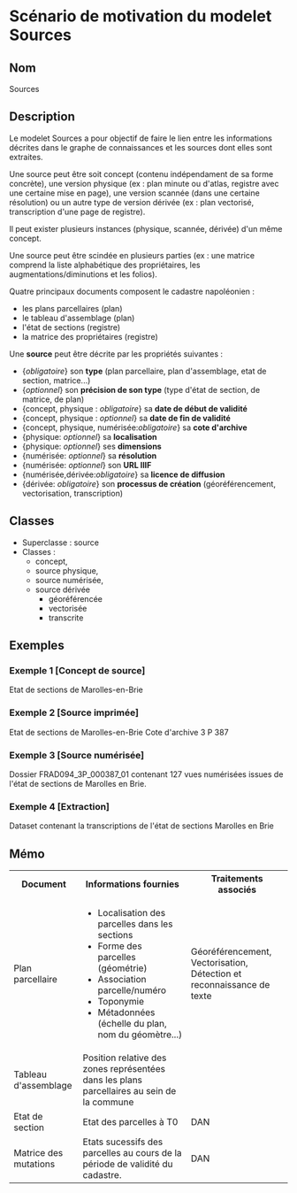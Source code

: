 # Scénario de motivation du modelet Sources

## Nom

Sources

## Description

Le modelet Sources a pour objectif de faire le lien entre les informations décrites dans le graphe de connaissances et les sources dont elles sont extraites. 

Une source peut être soit concept (contenu indépendament de sa forme concrète), une version physique (ex : plan minute ou d'atlas, registre avec une certaine mise en page), une version scannée (dans une certaine résolution) ou un autre type de version dérivée (ex : plan vectorisé, transcription d'une page de registre). 

Il peut exister plusieurs instances (physique, scannée, dérivée) d'un même concept.

Une source peut être scindée en plusieurs parties (ex : une matrice comprend la liste alphabétique des propriétaires, les augmentations/diminutions et les folios).

Quatre principaux documents composent le cadastre napoléonien :
* les plans parcellaires (plan)
* le tableau d'assemblage (plan)
* l'état de sections (registre)
* la matrice des propriétaires (registre)

Une **source** peut être décrite par les propriétés suivantes :
* {*obligatoire*} son **type** (plan parcellaire, plan d'assemblage, etat de section, matrice...)
* {*optionnel*} son **précision de son type** (type d'état de section, de matrice, de plan)
* {concept, physique : *obligatoire*} sa **date de début de validité**
* {concept, physique : *optionnel*} sa **date de fin de validité**
* {concept, physique, numérisée:*obligatoire*} sa **cote d'archive**
* {physique: *optionnel*} sa **localisation**
* {physique: *optionnel*} ses **dimensions** 
* {numérisée: *optionnel*} sa **résolution**
* {numérisée: *optionnel*} son **URL IIIF**
* {numérisée,dérivée:*obligatoire*} sa **licence de diffusion**
* {dérivée: *obligatoire*} son **processus de création** (géoréférencement, vectorisation, transcription)

## Classes
* Superclasse : source
* Classes : 
  * concept, 
  * source physique, 
  * source numérisée, 
  * source dérivée
    * géoréférencée 
    * vectorisée
    * transcrite

## Exemples

### Exemple 1 [Concept de source]

Etat de sections de Marolles-en-Brie

### Exemple 2 [Source imprimée]

Etat de sections de Marolles-en-Brie
Cote d'archive 3 P 387

### Exemple 3 [Source numérisée]

Dossier FRAD094_3P_000387_01 contenant 127 vues numérisées issues de l'état de sections de Marolles en Brie.

### Exemple 4 [Extraction]

Dataset contenant la transcriptions de l'état de sections Marolles en Brie

## Mémo
<table>
  <tr>
    <th>Document</th>
    <th>Informations fournies</th>
    <th>Traitements associés</th>
  </tr>
  <tr>
    <td>Plan parcellaire</td>
    <td><ul>
            <li>Localisation des parcelles dans les sections</li>
            <li>Forme des parcelles (géométrie)</li>
            <li>Association parcelle/numéro</li>
            <li>Toponymie</li>
            <li>Métadonnées (échelle du plan, nom du géomètre...)</li>
        </ul>
    </td>
    <td>Géoréférencement, Vectorisation, Détection et reconnaissance de texte</td>
  </tr>
  <tr>
    <td>Tableau d'assemblage</td>
    <td>Position relative des zones représentées dans les plans parcellaires au sein de la commune</td>
    <td></td>
  </tr>
  <tr>
    <td>Etat de section</td>
    <td>Etat des parcelles à T0</td>
    <td>DAN</td>
  </tr>
  <tr>
    <td>Matrice des mutations</td>
    <td>Etats sucessifs des parcelles au cours de la période de validité du cadastre.</td>
    <td>DAN</td>
  </tr>
</table>